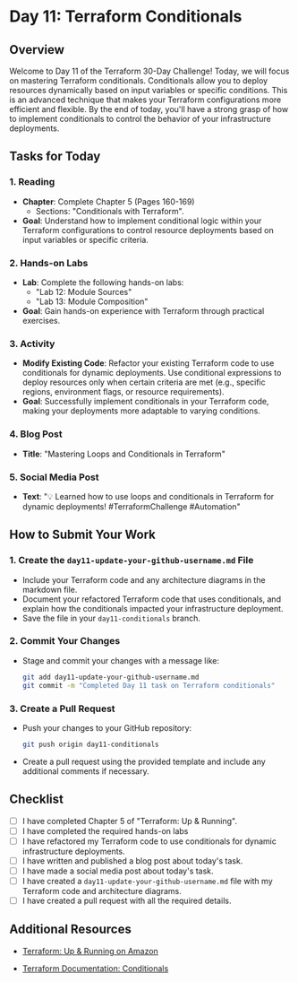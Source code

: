 # Day 11: Terraform Conditionals

## Overview

Welcome to Day 11 of the Terraform 30-Day Challenge! Today, we will focus on mastering Terraform conditionals. Conditionals allow you to deploy resources dynamically based on input variables or specific conditions. This is an advanced technique that makes your Terraform configurations more efficient and flexible. By the end of today, you'll have a strong grasp of how to implement conditionals to control the behavior of your infrastructure deployments.

## Tasks for Today

### 1. **Reading**
   - **Chapter**: Complete Chapter 5 (Pages 160-169)
     - Sections: "Conditionals with Terraform".
   - **Goal**: Understand how to implement conditional logic within your Terraform configurations to control resource deployments based on input variables or specific criteria.

### 2. **Hands-on Labs**
   - **Lab**: Complete the following hands-on labs:
     - "Lab 12: Module Sources"
     - "Lab 13: Module Composition"
   - **Goal**: Gain hands-on experience with Terraform through practical exercises.
### 3. **Activity**
   - **Modify Existing Code**: Refactor your existing Terraform code to use conditionals for dynamic deployments. Use conditional expressions to deploy resources only when certain criteria are met (e.g., specific regions, environment flags, or resource requirements).
   - **Goal**: Successfully implement conditionals in your Terraform code, making your deployments more adaptable to varying conditions.

### 4. **Blog Post**
   - **Title**: "Mastering Loops and Conditionals in Terraform"

### 5. **Social Media Post**
   - **Text**: "💡 Learned how to use loops and conditionals in Terraform for dynamic deployments! #TerraformChallenge #Automation"

## How to Submit Your Work

### 1. **Create the `day11-update-your-github-username.md` File**
   - Include your Terraform code and any architecture diagrams in the markdown file.
   - Document your refactored Terraform code that uses conditionals, and explain how the conditionals impacted your infrastructure deployment.
   - Save the file in your `day11-conditionals` branch.

### 2. **Commit Your Changes**
   - Stage and commit your changes with a message like:
     ```bash
     git add day11-update-your-github-username.md
     git commit -m "Completed Day 11 task on Terraform conditionals"
     ```

### 3. **Create a Pull Request**
   - Push your changes to your GitHub repository:
     ```bash
     git push origin day11-conditionals
     ```
   - Create a pull request using the provided template and include any additional comments if necessary.

## Checklist

- [ ] I have completed Chapter 5 of "Terraform: Up & Running".
- [ ] I have completed the required hands-on labs
- [ ] I have refactored my Terraform code to use conditionals for dynamic infrastructure deployments.
- [ ] I have written and published a blog post about today's task.
- [ ] I have made a social media post about today's task.
- [ ] I have created a `day11-update-your-github-username.md` file with my Terraform code and architecture diagrams.
- [ ] I have created a pull request with all the required details.

## Additional Resources

- [Terraform: Up & Running on Amazon](https://www.amazon.com/Terraform-Running-Infrastructure-Configuration-Management/dp/1492046906)

- [Terraform Documentation: Conditionals](https://www.terraform.io/docs/language/expressions/conditionals.html)




